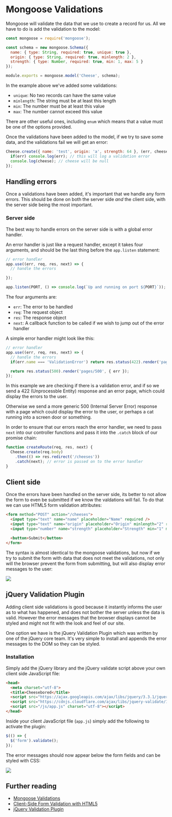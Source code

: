 # Mongoose Validations

Mongoose will validate the data that we use to create a record for us. All we have to do is add the validation to the model:

```js
const mongoose = require('mongoose');

const schema = new mongoose.Schema({
  name: { type: String, required: true, unique: true },
  origin: { type: String, required: true, minlength: 2 },
  strength: { type: Number, required: true, min: 1, max: 5 }
});

module.exports = mongoose.model('Cheese', schema);
```

In the example above we've added some validations:

- `unique`: No two records can have the same value
- `minlength`: The string must be at least this length
- `min`: The number must be at least this value
- `max`: The number cannot exceed this value

There are other useful ones, including `enum` which means that a value must be one of the options provided.

Once the validations have been added to the model, if we try to save some data, and the validations fail we will get an error:

```js
Cheese.create({ name: 'test', origin: 'a', strength: 64 }, (err, cheese) => {
  if(err) console.log(err); // this will log a validation error
  console.log(cheese); // cheese will be null
});
```

## Handling errors

Once a validations have been added, it's important that we handle any form errors. This should be done on both the server side _and_ the client side, with the server side being the most important.

### Server side

The best way to handle errors on the server side is with a global error handler.

An error handler is just like a request handler, except it takes four arguments, and should be the last thing before the `app.listen` statement:

```js
// error handler
app.use((err, req, res, next) => {
  // handle the errors

});

app.listen(PORT, () => console.log(`Up and running on port ${PORT}`));
```

The four arguments are:

- `err`: The error to be handled
- `req`: The request object
- `res`: The response object
- `next`: A callback function to be called if we wish to jump out of the error handler

A simple error handler might look like this:

```js
// error handler
app.use((err, req, res, next) => {
  // handle the errors
  if(err.name === 'ValidationError') return res.status(422).render('pages/422', { err });

  return res.status(500).render('pages/500', { err });
});
```

In this example we are checking if there is a validation error, and if so we send a 422 (Unprocessble Entity) response and an error page, which could display the errors to the user.

Otherwise we send a more generic 500 (Internal Server Error) response with a page which could display the error to the user, or perhaps a cat running into a screen door or something.

In order to ensure that our errors reach the error handler, we need to pass `next` into our controller functions and pass it into the `.catch` block of our promise chain:

```js
function createRoute(req, res, next) {
  Cheese.create(req.body)
    .then(() => res.redirect('/cheeses'))
    .catch(next); // error is passed on to the error handler
}
```

## Client side

Once the errors have been handled on the server side, its better to not allow the form to even be submitted if we know the valdations will fail. To do that we can use HTML5 form validation attributes:

```html
<form method="POST" action="/cheeses">
  <input type="text" name="name" placeholder="Name" required />
  <input type="text" name="origin" placeholder="Origin" minlength="2" required />
  <input type="number" name="strength" placeholder="Strength" min="1" max="5" required />

  <button>Submit</button>
</form>
```

The syntax is almost identical to the mongoose validations, but now if we try to submit the form with data that does not meet the validations, not only will the browser prevent the form from submitting, but will also display error messages to the user:

![](https://user-images.githubusercontent.com/3531085/36447868-999d4db2-167d-11e8-98e5-ddd7b0516bc6.png)

## jQuery Validation Plugin

Adding client side validations is good because it instantly informs the user as to what has happened, and does not bother the server unless the data is valid. However the error messages that the browser displays cannot be styled and might not fit with the look and feel of our site.

One option we have is the jQuery Validation Plugin which was written by one of the jQuery core team. It's very simple to install and appends the error messages to the DOM so they can be styled.

### Installation

Simply add the jQuery library and the jQuery validate script above your own client side JavaScript file:

```html
<head>
  <meta charset="utf-8">
  <title>Cheesebored</title>
  <script src="https://ajax.googleapis.com/ajax/libs/jquery/3.3.1/jquery.min.js"></script>
  <script src="https://cdnjs.cloudflare.com/ajax/libs/jquery-validate/1.17.0/jquery.validate.min.js" charset="utf-8"></script>
  <script src="/js/app.js" charset="utf-8"></script>
</head>
```

Inside your client JavaScript file (`app.js`) simply add the following to activate the plugin:

```js
$(() => {
  $('form').validate();
});
```

The error messages should now appear below the form fields and can be styled with CSS:

![](https://user-images.githubusercontent.com/3531085/36448530-dabedf8e-167f-11e8-91b5-7d4b20c14927.png)

## Further reading

- [Mongoose Validations](http://fiznool.com/blog/2014/04/23/mongoose-validations/)
- [Client-Side Form Validation with HTML5](https://www.sitepoint.com/client-side-form-validation-html5/)
- [jQuery Validation Plugin](https://jqueryvalidation.org/)

